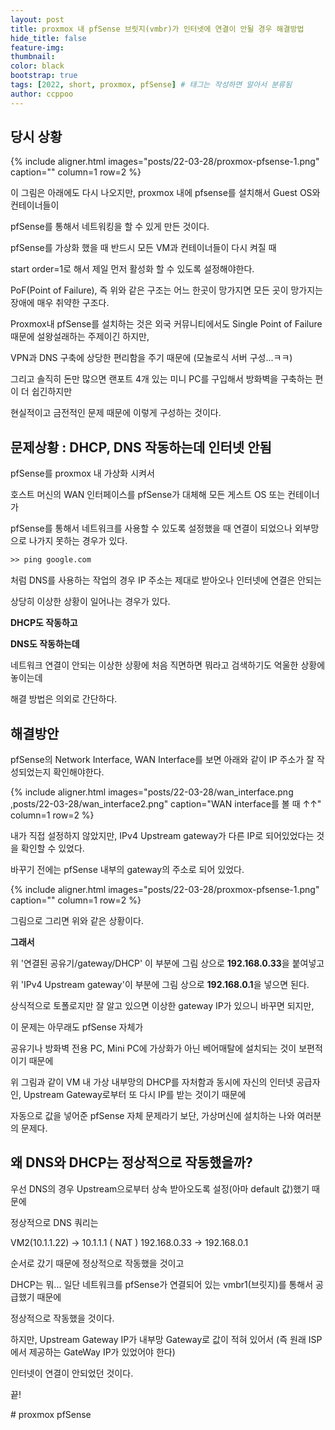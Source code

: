 ```yaml
---
layout: post
title: proxmox 내 pfSense 브릿지(vmbr)가 인터넷에 연결이 안될 경우 해결방법
hide_title: false
feature-img:
thumbnail:
color: black
bootstrap: true
tags: [2022, short, proxmox, pfSense] # 태그는 작성하면 알아서 분류됨
author: ccppoo
---
```


## 당시 상황

{% include aligner.html images="posts/22-03-28/proxmox-pfsense-1.png" caption="" column=1 row=2 %}

이 그림은 아래에도 다시 나오지만, proxmox 내에 pfsense를 설치해서 Guest OS와 컨테이너들이

pfSense를 통해서 네트워킹을 할 수 있게 만든 것이다.

pfSense를 가상화 했을 때 반드시 모든 VM과 컨테이너들이 다시 켜질 때

start order=1로 해서 제일 먼저 활성화 할 수 있도록 설정해야한다.

PoF(Point of Failure), 즉 위와 같은 구조는 어느 한곳이 망가지면 모든 곳이 망가지는 장애에 매우 취약한 구조다.

Proxmox내 pfSense를 설치하는 것은 외국 커뮤니티에서도 Single Point of Failure 때문에 설왕설래하는 주제이긴 하지만,

VPN과 DNS 구축에 상당한 편리함을 주기 때문에 (모놀로식 서버 구성...ㅋㅋ)

그리고 솔직히 돈만 많으면 랜포트 4개 있는 미니 PC를 구입해서 방화벽을 구축하는 편이 더 쉽긴하지만

현실적이고 금전적인 문제 때문에 이렇게 구성하는 것이다.

## 문제상황 : DHCP, DNS 작동하는데 인터넷 안됨

pfSense를 proxmox 내 가상화 시켜서

호스트 머신의 WAN 인터페이스를 pfSense가 대체해 모든 게스트 OS 또는 컨테이너가

pfSense를 통해서 네트워크를 사용할 수 있도록 설정했을 때 연결이 되었으나 외부망으로 나가지 못하는 경우가 있다.

```ps
>> ping google.com
```

처럼 DNS를 사용하는 작업의 경우 IP 주소는 제대로 받아오나 인터넷에 연결은 안되는

상당히 이상한 상황이 일어나는 경우가 있다.

**DHCP도 작동하고**

**DNS도 작동하는데**

네트워크 연결이 안되는 이상한 상황에 처음 직면하면 뭐라고 검색하기도 억울한 상황에 놓이는데

해결 방법은 의외로 간단하다.

## 해결방안

pfSense의 Network Interface, WAN Interface를 보면 아래와 같이 IP 주소가 잘 작성되었는지 확인해야한다.

{% include aligner.html images="posts/22-03-28/wan_interface.png ,posts/22-03-28/wan_interface2.png" caption="WAN interface를 볼 때 ↑↑" column=1 row=2 %}

내가 직접 설정하지 않았지만, IPv4 Upstream gateway가 다른 IP로 되어있었다는 것을 확인할 수 있었다.

바꾸기 전에는 pfSense 내부의 gateway의 주소로 되어 있었다.

{% include aligner.html images="posts/22-03-28/proxmox-pfsense-1.png" caption="" column=1 row=2 %}

그림으로 그리면 위와 같은 상황이다.

**그래서**

위 '연결된 공유기/gateway/DHCP' 이 부분에 그림 상으로 **192.168.0.33**을 붙여넣고

위 'IPv4 Upstream gateway'이 부분에 그림 상으로 **192.168.0.1**을 넣으면 된다.

상식적으로 토폴로지만 잘 알고 있으면 이상한 gateway IP가 있으니 바꾸면 되지만,

이 문제는 아무래도 pfSense 자체가

공유기나 방화벽 전용 PC, Mini PC에 가상화가 아닌 베어매탈에 설치되는 것이 보편적이기 때문에

위 그림과 같이 VM 내 가상 내부망의 DHCP를 자처함과 동시에 자신의 인터넷 공급자인, Upstream Gateway로부터 또 다시 IP를 받는 것이기 때문에

자동으로 값을 넣어준 pfSense 자체 문제라기 보단, 가상머신에 설치하는 나와 여러분의 문제다.

## 왜 DNS와 DHCP는 정상적으로 작동했을까?

우선 DNS의 경우 Upstream으로부터 상속 받아오도록 설정(아마 default 값)했기 때문에

정상적으로 DNS 쿼리는

VM2(10.1.1.22) → 10.1.1.1 ( NAT ) 192.168.0.33 → 192.168.0.1

순서로 갔기 때문에 정상적으로 작동했을 것이고

DHCP는 뭐... 일단 네트워크를 pfSense가 연결되어 있는 vmbr1(브릿지)를 통해서 공급했기 때문에

정상적으로 작동했을 것이다.

하지만, Upstream Gateway IP가 내부망 Gateway로 값이 적혀 있어서 (즉 원래 ISP에서 제공하는 GateWay IP가 있었어야 한다)

인터넷이 연결이 안되었던 것이다.

끝!

\# proxmox pfSense

